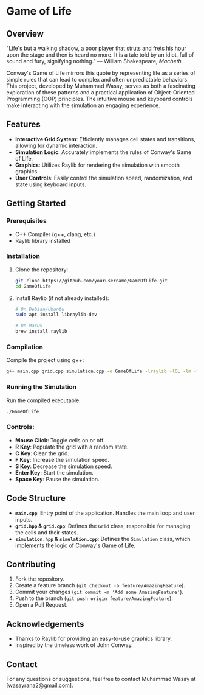 # Game of Life

## Overview
"Life's but a walking shadow, a poor player that struts and frets his hour upon the stage and then is heard no more. It is a tale told by an idiot, full of sound and fury, signifying nothing." 
— William Shakespeare, *Macbeth*

Conway's Game of Life mirrors this quote by representing life as a series of simple rules that can lead to complex and often unpredictable behaviors. This project, developed by Muhammad Wasay, serves as both a fascinating exploration of these patterns and a practical application of Object-Oriented Programming (OOP) principles. The intuitive mouse and keyboard controls make interacting with the simulation an engaging experience.

## Features
- **Interactive Grid System**: Efficiently manages cell states and transitions, allowing for dynamic interaction.
- **Simulation Logic**: Accurately implements the rules of Conway's Game of Life.
- **Graphics**: Utilizes Raylib for rendering the simulation with smooth graphics.
- **User Controls**: Easily control the simulation speed, randomization, and state using keyboard inputs.

## Getting Started

### Prerequisites
- C++ Compiler (g++, clang, etc.)
- Raylib library installed

### Installation
1. Clone the repository:
   ```sh
   git clone https://github.com/yourusername/GameOfLife.git
   cd GameOfLife
   ```
2. Install Raylib (if not already installed):
   ```sh
   # On Debian/Ubuntu
   sudo apt install libraylib-dev
   
   # On MacOS
   brew install raylib
   ```

### Compilation
Compile the project using g++:
```sh
g++ main.cpp grid.cpp simulation.cpp -o GameOfLife -lraylib -lGL -lm -lpthread -ldl -lrt -lX11
```

### Running the Simulation
Run the compiled executable:
```sh
./GameOfLife
```

### Controls:
- **Mouse Click**: Toggle cells on or off.
- **R Key**: Populate the grid with a random state.
- **C Key**: Clear the grid.
- **F Key**: Increase the simulation speed.
- **S Key**: Decrease the simulation speed.
- **Enter Key**: Start the simulation.
- **Space Key**: Pause the simulation.

## Code Structure
- **`main.cpp`**: Entry point of the application. Handles the main loop and user inputs.
- **`grid.hpp` & `grid.cpp`**: Defines the `Grid` class, responsible for managing the cells and their states.
- **`simulation.hpp` & `simulation.cpp`**: Defines the `Simulation` class, which implements the logic of Conway's Game of Life.

## Contributing
1. Fork the repository.
2. Create a feature branch (`git checkout -b feature/AmazingFeature`).
3. Commit your changes (`git commit -m 'Add some AmazingFeature'`).
4. Push to the branch (`git push origin feature/AmazingFeature`).
5. Open a Pull Request.

## Acknowledgements
- Thanks to Raylib for providing an easy-to-use graphics library.
- Inspired by the timeless work of John Conway.

## Contact
For any questions or suggestions, feel free to contact Muhammad Wasay at [wasayrana2@gmail.com].
